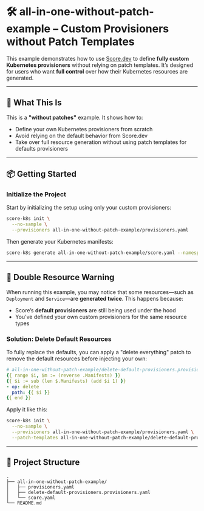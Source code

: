 # 🛠 all-in-one-without-patch-example – Custom Provisioners without Patch Templates

This example demonstrates how to use [Score.dev](https://score.dev) to define **fully custom Kubernetes provisioners** without relying on patch templates. It’s designed for users who want **full control** over how their Kubernetes resources are generated.

---

## 📌 What This Is

This is a **"without patches"** example. It shows how to:

* Define your own Kubernetes provisioners from scratch
* Avoid relying on the default behavior from Score.dev
* Take over full resource generation without using patch templates for defaults provisioners

---

## 📦 Getting Started

### Initialize the Project

Start by initializing the setup using only your custom provisioners:

```bash
score-k8s init \
  --no-sample \
  --provisioners all-in-one-without-patch-example/provisioners.yaml
```

Then generate your Kubernetes manifests:

```bash
score-k8s generate all-in-one-without-patch-example/score.yaml --namespace simple-webapp --generate-namespace
```

---

## 🧯 Double Resource Warning

When running this example, you may notice that some resources—such as `Deployment` and `Service`—are **generated twice**. This happens because:

* Score’s **default provisioners** are still being used under the hood
* You’ve defined your own custom provisioners for the same resource types

### Solution: Delete Default Resources

To fully replace the defaults, you can apply a "delete everything" patch to remove the default resources before injecting your own:

```yaml
# all-in-one-without-patch-example/delete-default-provisioners.provisioners.yaml
{{ range $i, $m := (reverse .Manifests) }}
{{ $i := sub (len $.Manifests) (add $i 1) }}
- op: delete
  path: {{ $i }}
{{ end }}
```

Apply it like this:

```bash
score-k8s init \
  --no-sample \
  --provisioners all-in-one-without-patch-example/provisioners.yaml \
  --patch-templates all-in-one-without-patch-example/delete-default-provisioners.provisioners.yaml
```

---

## 📁 Project Structure

```
.
├── all-in-one-without-patch-example/
│   ├── provisioners.yaml
│   ├── delete-default-provisioners.provisioners.yaml
│   └── score.yaml
└── README.md
```
